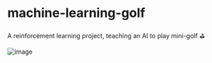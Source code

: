 # machine-learning-golf

A reinforcement learning project, teaching an AI to play mini-golf ⛳


![image](https://user-images.githubusercontent.com/8600561/127032508-f84e8d8d-de2d-4156-b384-7f4484523e34.png)

